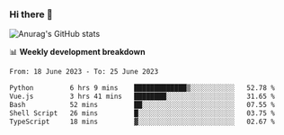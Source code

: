 ### Hi there 👋
![Anurag's GitHub stats](https://github-readme-stats.vercel.app/api?username=jami1024&show_icons=true&theme=radical)

📊 **Weekly development breakdown**
<!--START_SECTION:waka-->

```txt
From: 18 June 2023 - To: 25 June 2023

Python         6 hrs 9 mins    █████████████▒░░░░░░░░░░░   52.78 %
Vue.js         3 hrs 41 mins   ████████░░░░░░░░░░░░░░░░░   31.65 %
Bash           52 mins         ██░░░░░░░░░░░░░░░░░░░░░░░   07.55 %
Shell Script   26 mins         █░░░░░░░░░░░░░░░░░░░░░░░░   03.75 %
TypeScript     18 mins         ▓░░░░░░░░░░░░░░░░░░░░░░░░   02.67 %
```

<!--END_SECTION:waka-->
<!--
**jami1024/jami1024** is a ✨ _special_ ✨ repository because its `README.md` (this file) appears on your GitHub profile.

Here are some ideas to get you started:

- 🔭 I’m currently working on ...
- 🌱 I’m currently learning ...
- 👯 I’m looking to collaborate on ...
- 🤔 I’m looking for help with ...
- 💬 Ask me about ...
- 📫 How to reach me: ...
- 😄 Pronouns: ...
- ⚡ Fun fact: ...
-->
